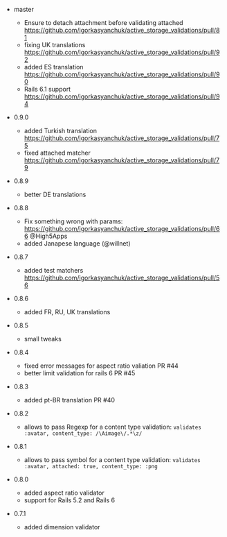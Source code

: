 - master
  - Ensure to detach attachment before validating attached https://github.com/igorkasyanchuk/active_storage_validations/pull/81
  - fixing UK translations https://github.com/igorkasyanchuk/active_storage_validations/pull/92
  - added ES translation https://github.com/igorkasyanchuk/active_storage_validations/pull/90
  - Rails 6.1 support https://github.com/igorkasyanchuk/active_storage_validations/pull/94

- 0.9.0
  - added Turkish translation https://github.com/igorkasyanchuk/active_storage_validations/pull/75
  - fixed attached matcher https://github.com/igorkasyanchuk/active_storage_validations/pull/79

- 0.8.9
  - better DE translations

- 0.8.8
  - Fix something wrong with params: https://github.com/igorkasyanchuk/active_storage_validations/pull/66 @High5Apps
  - added Janapese language (@willnet)

- 0.8.7
  - added test matchers https://github.com/igorkasyanchuk/active_storage_validations/pull/56

- 0.8.6
  - added FR, RU, UK translations

- 0.8.5
  - small tweaks

- 0.8.4
  - fixed error messages for aspect ratio valiation PR #44
  - better limit validation for rails 6 PR #45

- 0.8.3
  - added pt-BR translation PR #40

- 0.8.2
  - allows to pass Regexp for a content type validation: `validates :avatar, content_type: /\Aimage\/.*\z/`

- 0.8.1
  - allows to pass symbol for a content type validation: `validates :avatar, attached: true, content_type: :png`

- 0.8.0
  - added aspect ratio validator
  - support for Rails 5.2 and Rails 6

- 0.7.1
  - added dimension validator
